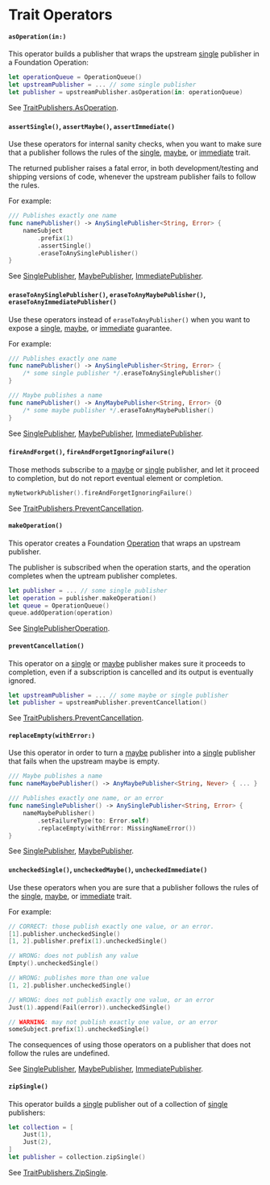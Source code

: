 Trait Operators
===============

#### `asOperation(in:)`

This operator builds a publisher that wraps the upstream [single] publisher in a Foundation Operation:

```swift
let operationQueue = OperationQueue()
let upstreamPublisher = ... // some single publisher
let publisher = upstreamPublisher.asOperation(in: operationQueue)
```

See [TraitPublishers.AsOperation].

#### `assertSingle()`, `assertMaybe()`, `assertImmediate()`

Use these operators for internal sanity checks, when you want to make sure that a publisher follows the rules of the [single], [maybe], or [immediate] trait.

The returned publisher raises a fatal error, in both development/testing and shipping versions of code, whenever the upstream publisher fails to follow the rules.

For example:

```swift
/// Publishes exactly one name
func namePublisher() -> AnySinglePublisher<String, Error> {
    nameSubject
        .prefix(1)
        .assertSingle()
        .eraseToAnySinglePublisher()
}
```

See [SinglePublisher], [MaybePublisher], [ImmediatePublisher].

#### `eraseToAnySinglePublisher()`, `eraseToAnyMaybePublisher()`, `eraseToAnyImmediatePublisher()`

Use these operators instead of `eraseToAnyPublisher()` when you want to expose a [single], [maybe], or [immediate] guarantee.

For example:

```swift
/// Publishes exactly one name
func namePublisher() -> AnySinglePublisher<String, Error> {
    /* some single publisher */.eraseToAnySinglePublisher()
}

/// Maybe publishes a name
func namePublisher() -> AnyMaybePublisher<String, Error> {O
    /* some maybe publisher */.eraseToAnyMaybePublisher()
}
```

See [SinglePublisher], [MaybePublisher], [ImmediatePublisher].

#### `fireAndForget()`, `fireAndForgetIgnoringFailure()`

Those methods subscribe to a [maybe] or [single] publisher, and let it proceed to completion, but do not report eventual element or completion.

```swift
myNetworkPublisher().fireAndForgetIgnoringFailure()
```

See [TraitPublishers.PreventCancellation].

#### `makeOperation()`

This operator creates a Foundation [Operation] that wraps an upstream publisher.

The publisher is subscribed when the operation starts, and the operation completes when the uptream publisher completes.

```swift
let publisher = ... // some single publisher
let operation = publisher.makeOperation()
let queue = OperationQueue()
queue.addOperation(operation)
```

See [SinglePublisherOperation].

#### `preventCancellation()`

This operator on a [single] or [maybe] publisher makes sure it proceeds to completion, even if a subscription is cancelled and its output is eventually ignored.

```swift
let upstreamPublisher = ... // some maybe or single publisher
let publisher = upstreamPublisher.preventCancellation()
```

See [TraitPublishers.PreventCancellation].

#### `replaceEmpty(withError:)`

Use this operator in order to turn a [maybe] publisher into a [single] publisher that fails when the upstream maybe is empty.

```swift
/// Maybe publishes a name
func nameMaybePublisher() -> AnyMaybePublisher<String, Never> { ... }

/// Publishes exactly one name, or an error
func nameSinglePublisher() -> AnySinglePublisher<String, Error> {
    nameMaybePublisher()
        .setFailureType(to: Error.self)
        .replaceEmpty(withError: MissingNameError())
}
```

See [SinglePublisher], [MaybePublisher].

#### `uncheckedSingle()`, `uncheckedMaybe()`, `uncheckedImmediate()`

Use these operators when you are sure that a publisher follows the rules of the [single], [maybe], or [immediate] trait.

For example:

```swift
// CORRECT: those publish exactly one value, or an error.
[1].publisher.uncheckedSingle()
[1, 2].publisher.prefix(1).uncheckedSingle()

// WRONG: does not publish any value
Empty().uncheckedSingle()

// WRONG: publishes more than one value
[1, 2].publisher.uncheckedSingle()

// WRONG: does not publish exactly one value, or an error
Just(1).append(Fail(error)).uncheckedSingle()

// WARNING: may not publish exactly one value, or an error
someSubject.prefix(1).uncheckedSingle()
```

The consequences of using those operators on a publisher that does not follow the rules are undefined.

See [SinglePublisher], [MaybePublisher], [ImmediatePublisher].

#### `zipSingle()`

This operator builds a [single] publisher out of a collection of [single] publishers:

```swift
let collection = [
    Just(1),
    Just(2),
]
let publisher = collection.zipSingle()
```

See [TraitPublishers.ZipSingle].


[single]: SinglePublisher.md
[maybe]: MaybePublisher.md
[immediate]: ImmediatePublisher.md
[SinglePublisher]: SinglePublisher.md
[MaybePublisher]: MaybePublisher.md
[ImmediatePublisher]: ImmediatePublisher.md
[Operation]: https://developer.apple.com/documentation/foundation/operation
[TraitPublishers.AsOperation]: TraitPublishers-AsOperation.md
[TraitPublishers.PreventCancellation]: TraitPublishers-PreventCancellation.md
[TraitPublishers.ZipSingle]: TraitPublishers-ZipSingle.md
[SinglePublisherOperation]: SinglePublisherOperation.md
